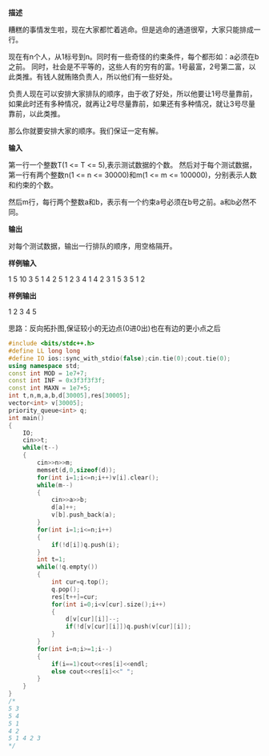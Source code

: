 **描述**

糟糕的事情发生啦，现在大家都忙着逃命。但是逃命的通道很窄，大家只能排成一行。

现在有n个人，从1标号到n。同时有一些奇怪的约束条件，每个都形如：a必须在b之前。
同时，社会是不平等的，这些人有的穷有的富。1号最富，2号第二富，以此类推。有钱人就贿赂负责人，所以他们有一些好处。

负责人现在可以安排大家排队的顺序，由于收了好处，所以他要让1号尽量靠前，如果此时还有多种情况，就再让2号尽量靠前，如果还有多种情况，就让3号尽量靠前，以此类推。

那么你就要安排大家的顺序。我们保证一定有解。

**输入**

第一行一个整数T(1 <= T <= 5),表示测试数据的个数。
然后对于每个测试数据，第一行有两个整数n(1 <= n <= 30000)和m(1 <= m <= 100000)，分别表示人数和约束的个数。

然后m行，每行两个整数a和b，表示有一个约束a号必须在b号之前。a和b必然不同。

**输出**

对每个测试数据，输出一行排队的顺序，用空格隔开。

**样例输入**

1
5 10
3 5
1 4
2 5
1 2
3 4
1 4
2 3
1 5
3 5
1 2

**样例输出**

1 2 3 4 5

思路：反向拓扑图,保证较小的无边点(0进0出)也在有边的更小点之后

```c++
#include <bits/stdc++.h>
#define LL long long
#define IO ios::sync_with_stdio(false);cin.tie(0);cout.tie(0);
using namespace std;
const int MOD = 1e7+7;
const int INF = 0x3f3f3f3f;
const int MAXN = 1e7+5;
int t,n,m,a,b,d[30005],res[30005];
vector<int> v[30005];
priority_queue<int> q;
int main()
{
	IO;
	cin>>t;
	while(t--)
	{
		cin>>n>>m;
		memset(d,0,sizeof(d));
		for(int i=1;i<=n;i++)v[i].clear();
		while(m--)
		{
			cin>>a>>b;
			d[a]++;
			v[b].push_back(a);
		}
		for(int i=1;i<=n;i++)
		{
			if(!d[i])q.push(i);
		}
		int t=1;
		while(!q.empty())
		{
			int cur=q.top();
			q.pop();
			res[t++]=cur;
			for(int i=0;i<v[cur].size();i++)
			{
				d[v[cur][i]]--;
				if(!d[v[cur][i]])q.push(v[cur][i]);
			}
		}
		for(int i=n;i>=1;i--)
		{
			if(i==1)cout<<res[i]<<endl;
			else cout<<res[i]<<" ";
		}
	}
}
/*
5 3
5 4
5 1
4 2
5 1 4 2 3
*/
```



